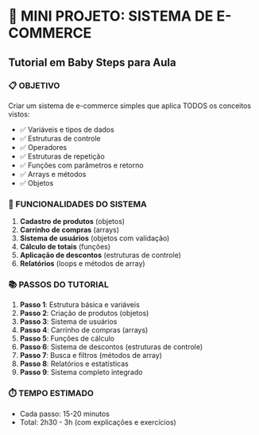 
# 🛒 MINI PROJETO: SISTEMA DE E-COMMERCE
## Tutorial em Baby Steps para Aula

### 📋 OBJETIVO
Criar um sistema de e-commerce simples que aplica TODOS os conceitos vistos:
- ✅ Variáveis e tipos de dados
- ✅ Estruturas de controle
- ✅ Operadores
- ✅ Estruturas de repetição
- ✅ Funções com parâmetros e retorno
- ✅ Arrays e métodos
- ✅ Objetos

### 🎯 FUNCIONALIDADES DO SISTEMA
1. **Cadastro de produtos** (objetos)
2. **Carrinho de compras** (arrays)
3. **Sistema de usuários** (objetos com validação)
4. **Cálculo de totais** (funções)
5. **Aplicação de descontos** (estruturas de controle)
6. **Relatórios** (loops e métodos de array)

### 📚 PASSOS DO TUTORIAL
1. **Passo 1**: Estrutura básica e variáveis
2. **Passo 2**: Criação de produtos (objetos)
3. **Passo 3**: Sistema de usuários
4. **Passo 4**: Carrinho de compras (arrays)
5. **Passo 5**: Funções de cálculo
6. **Passo 6**: Sistema de descontos (estruturas de controle)
7. **Passo 7**: Busca e filtros (métodos de array)
8. **Passo 8**: Relatórios e estatísticas
9. **Passo 9**: Sistema completo integrado

### ⏱️ TEMPO ESTIMADO
- Cada passo: 15-20 minutos
- Total: 2h30 - 3h (com explicações e exercícios)
